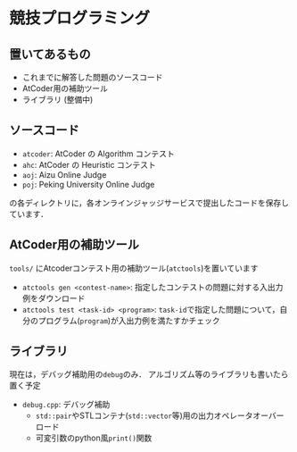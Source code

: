 # 競技プログラミング

## 置いてあるもの

- これまでに解答した問題のソースコード
- AtCoder用の補助ツール
- ライブラリ (整備中)

## ソースコード

- `atcoder`: AtCoder の Algorithm コンテスト
- `ahc`: AtCoder の Heuristic コンテスト
- `aoj`: Aizu Online Judge
- `poj`: Peking University Online Judge

の各ディレクトリに，各オンラインジャッジサービスで提出したコードを保存しています．

## AtCoder用の補助ツール

`tools/` にAtcoderコンテスト用の補助ツール(`atctools`)を置いています

- `atctools gen <contest-name>`: 指定したコンテストの問題に対する入出力例をダウンロード
- `atctools test <task-id> <program>`: `task-id`で指定した問題について，自分のプログラム(`program`)が入出力例を満たすかチェック

## ライブラリ

現在は，デバッグ補助用の`debug`のみ．
アルゴリズム等のライブラリも書いたら置く予定

- `debug.cpp`: デバッグ補助
  - `std::pair`やSTLコンテナ(`std::vector`等)用の出力オペレータオーバーロード
  - 可変引数のpython風`print()`関数
